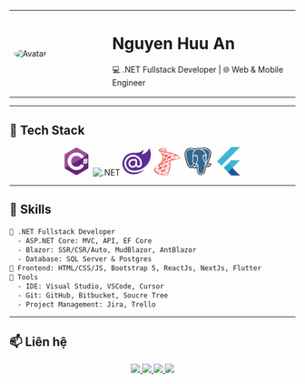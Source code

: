 <!-- Top Section -->
<table>
  <tr>
    <td width="160">
      <img src="https://scontent.fsgn5-5.fna.fbcdn.net/v/t39.30808-6/494459216_122100659720858596_8414133555529942575_n.jpg?_nc_cat=100&ccb=1-7&_nc_sid=6ee11a&_nc_eui2=AeElkKql_Cqa2uVKI1f82c9rKea_5M-ZcfQp5r_kz5lx9OHH0kZ04Lv9ZcmjnZaxGoQ8pigVR6byWBzGYo0SSFrp&_nc_ohc=i3cByQ2Rj98Q7kNvwHZ3yM7&_nc_oc=AdnrdMKPfbTUaGaDUwHFgt21IwI5ZAuHy4Ab0JgZKf65kyTvggbgrHGN0WYPCQkrB1uCGdavl14ak89_IgipJKFM&_nc_zt=23&_nc_ht=scontent.fsgn5-5.fna&_nc_gid=jg5_wQ7RUl1zh2bt4tAHSw&oh=00_AfLHAM2mpjY2ZrMDP3wkRjqwRP_NsqhnuMSoPCZhxUgEAw&oe=683E508B" width="160" style="border-radius: 50%;" alt="Avatar">
    </td>
    <td>
      <h1>Nguyen Huu An</h1>
      <p>
        💻 .NET Fullstack Developer | 🌐 Web & Mobile Engineer <br/>
      </p>
    </td>
  </tr>
</table>

---

## 🧰 Tech Stack

<p align="center">
  <img src="https://raw.githubusercontent.com/devicons/devicon/master/icons/csharp/csharp-original.svg" alt="C#" width="50" height="50"/>
  <img src="https://icon.icepanel.io/Technology/svg/.NET-core.svg" alt=".NET" width="50" height="50"/>
  <img src="https://raw.githubusercontent.com/devicons/devicon/master/icons/blazor/blazor-original.svg" alt="Blazor" width="50" height="50"/>
  <img src="https://raw.githubusercontent.com/devicons/devicon/master/icons/microsoftsqlserver/microsoftsqlserver-plain.svg" alt="SQL Server" width="50" height="50"/>
  <img src="https://raw.githubusercontent.com/devicons/devicon/master/icons/postgresql/postgresql-original.svg" alt="PostgreSQL" width="50" height="50"/>
  <img src="https://raw.githubusercontent.com/devicons/devicon/master/icons/flutter/flutter-original.svg" alt="Flutter" width="50" height="50"/>
</p>

---

## 💼 Skills
    🔹 .NET Fullstack Developer
      - ASP.NET Core: MVC, API, EF Core
      - Blazor: SSR/CSR/Auto, MudBlazor, AntBlazor
      - Database: SQL Server & Postgres
    🔹 Frontend: HTML/CSS/JS, Bootstrap 5, ReactJs, NextJs, Flutter
    🔹 Tools
      - IDE: Visual Studio, VSCode, Cursor
      - Git: GitHub, Bitbucket, Soucre Tree
      - Project Management: Jira, Trello
---

## 📫 Liên hệ

<p align="center">
  <a href="mailto:your.email@example.com">
    <img src="https://img.shields.io/badge/Gmail-D14836?style=for-the-badge&logo=gmail&logoColor=white"/>
  </a>
  <a href="https://www.linkedin.com/in/yourprofile">
    <img src="https://img.shields.io/badge/LinkedIn-0A66C2?style=for-the-badge&logo=linkedin&logoColor=white"/>
  </a>
  <a href="https://yourwebsite.com">
    <img src="https://img.shields.io/badge/Portfolio-000?style=for-the-badge&logo=firefox-browser&logoColor=white"/>
  </a>
  <a href="https://github.com/your-github-username">
    <img src="https://img.shields.io/badge/GitHub-333?style=for-the-badge&logo=github&logoColor=white"/>
  </a>
</p>
